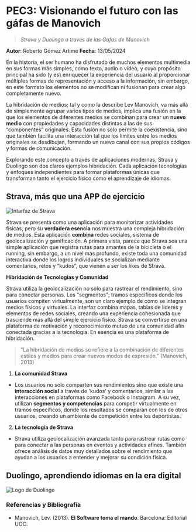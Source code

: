 # PEC3: Visionando el futuro con las gáfas de Manovich
> *Strava y Duolingo a través de las Gafas de Manovich*

**Autor**:  Roberto Gómez Artime
**Fecha**: 13/05/2024

En la historia, el ser humano ha disfrutado de muchos elementos multimedia en sus formas más simples, como texto, audio o video, y cuyo propósito principal ha sido (y es) enriquecer la experiencia del usuario al proporcionar múltiples formas de representación y acceso a la información, sin embargo, en este formato los elementos no se modifican ni fusionan para crear algo completamente nuevo.

La hibridación de medios; tal y como la describe Lev Manovich, va más allá de simplemente agrupar varios tipos de medios, implica una fusión en la que los elementos de diferentes medios se combinan para crear un **nuevo medio** con propiedades y capacidades distintas a las de sus “componentes” originales. Esta fusión no solo permite la coexistencia, sino que también facilita una interacción tal que los límites entre los medios originales se desdibujan, formando un nuevo canal con sus propios códigos y formas de comunicación.

Explorando este concepto a través de aplicaciones modernas, Strava y Duolingo son dos claros ejemplos hibridación. Cada aplicación tecnologías y enfoques independientes para formar plataformas únicas que transforman tanto el ejercicio físico como el aprendizaje de idiomas.

## Strava, más que una APP de ejercicio

![Intarfaz de Strava](https://d3nn82uaxijpm6.cloudfront.net/assets/website/mobile/img-mobile-phones-58745fa9bd930b07f7a53d21d8a245915c6a851aab426b17833ea19d5041bb86.jpg)

Strava se presenta como una aplicación para monitorizar actividades físicas, pero su **verdadera esencia** nos muestra una compleja hibridación de medios. Esta aplicación **combina** redes sociales, sistema de geolocalización y gamificación. A primera vista, parece que Strava sea una simple aplicación que registra rutas para amantes de la bicicleta o el running, sin embargo, a un nivel más profundo, existe toda una comunidad interactiva donde los logros individuales se socializan mediante comentarios, retos y “kudos”, que vienen a ser los likes de Strava.

**Hibridación de Tecnologías y Comunidad**

Strava utiliza la geolocalización no solo para rastrear el rendimiento, sino para conectar personas. Los "segmentos"; tramos específicos donde los usuarios compiten virtualmente, son un claro ejemplo de cómo se integran medios físicos y virtuales. La interfaz combina mapas, tablas de líderes y elementos de redes sociales, creando una experiencia cohesionada que trasciende más allá del simple ejercicio físico. Strava se convertirse en una plataforma de motivación y reconocimiento mutuo de una comunidad afín conectada gracias a la tecnología. En esencia es una plataforma de hibridación.

> "La hibridación de medios se refiere a la combinación de diferentes estilos y medios para crear nuevos modos de expresión.” (Manovich, 2013)

1.  **La comunidad Strava**

-   Los usuarios no solo comparten sus rendimientos sino que existe una **interacción social** a través de 'kudos' y comentarios, similar a las interacciones en plataformas como Facebook o Instagram. A su vez, utilizan **segmentos y competencias** para competir virtualmente en tramos específicos, donde los resultados se comparan con los de otros usuarios, creando un ambiente de competición entre los deportistas.

2.  **La tecnología de Strava**

-   Strava utiliza geolocalización avanzada tanto para rastrear rutas como para conectar a las personas en eventos y actividades afines. También ofrece análisis de datos muy detallados sobre el rendimiento que ayudan a los usuarios a entender y mejorar su condición física.

## Duolingo, aprendiendo idiomas en la era digital
![Logo de Duolingo](https://design.duolingo.com/7d3b95abf67001cde6ea.svg)


### Referencias y Bibliografía

-   Manovich, Lev. (2013).  **El Software toma el mando**. Barcelona: Editorial UOC.
